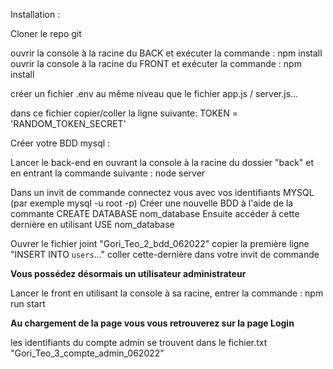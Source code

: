 Installation :

Cloner le repo git

ouvrir la console à la racine du BACK et exécuter la commande : npm install
ouvrir la console à la racine du FRONT et exécuter la commande : npm install

créer un fichier .env au même niveau que le fichier app.js / server.js...

dans ce fichier copier/coller la ligne suivante:
TOKEN = 'RANDOM_TOKEN_SECRET' 


Créer votre BDD mysql :

Lancer le back-end en ouvrant la console à la racine du dossier "back" et en entrant la commande suivante : node server

Dans un invit de commande connectez vous avec vos identifiants MYSQL (par exemple mysql -u root -p) 
Créer une nouvelle BDD à l'aide de la commante CREATE DATABASE nom_database
Ensuite accéder à cette dernière en utilisant USE nom_database

Ouvrer le fichier joint "Gori_Teo_2_bdd_062022" 
copier la première ligne "INSERT INTO `users`..." 
coller cette-dernière dans votre invit de commande


__Vous possédez désormais un utilisateur administrateur__


Lancer le front en utilisant la console à sa racine, entrer la commande : npm run start


__Au chargement de la page vous vous retrouverez sur la page Login__


les identifiants du compte admin se trouvent dans le fichier.txt "Gori_Teo_3_compte_admin_062022"

